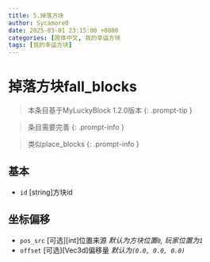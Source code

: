 ```yaml
---
title: 5.掉落方块
author: Sycamore0
date: 2025-03-01 23:15:00 +0800
categories: [简体中文, 我的幸运方块
tags: [我的幸运方块]
---
```


# 掉落方块fall_blocks

> 本条目基于MyLuckyBlock 1.2.0版本
{: .prompt-tip }

> 条目需要完善
{: .prompt-info }

> 类似place_blocks
{: .prompt-info }
## 基本
- `id` [string]方块id

## 坐标偏移
- `pos_src` [可选][int]位置来源 *默认为方块位置`0`, 玩家位置为`1`*
- `offset` [可选][Vec3d]偏移量 *默认为`(0.0, 0.0, 0.0)`*